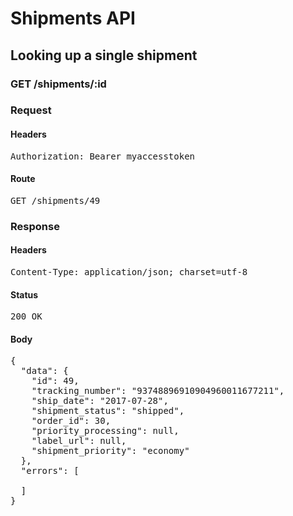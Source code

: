 # Shipments API

## Looking up a single shipment

### GET /shipments/:id
### Request

#### Headers

<pre>Authorization: Bearer myaccesstoken</pre>

#### Route

<pre>GET /shipments/49</pre>

### Response

#### Headers

<pre>Content-Type: application/json; charset=utf-8</pre>

#### Status

<pre>200 OK</pre>

#### Body

<pre>{
  "data": {
    "id": 49,
    "tracking_number": "93748896910904960011677211",
    "ship_date": "2017-07-28",
    "shipment_status": "shipped",
    "order_id": 30,
    "priority_processing": null,
    "label_url": null,
    "shipment_priority": "economy"
  },
  "errors": [

  ]
}</pre>

